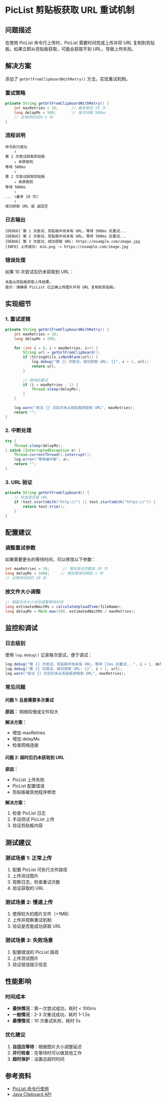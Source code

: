 # PicList 剪贴板获取 URL 重试机制

## 问题描述

在使用 PicList 命令行上传时，PicList 需要时间完成上传并将 URL 复制到剪贴板。如果立即从剪贴板获取，可能会获取不到 URL，导致上传失败。

## 解决方案

添加了 `getUrlFromClipboardWithRetry()` 方法，实现重试机制。

### 重试策略

```java
private String getUrlFromClipboardWithRetry() {
    int maxRetries = 10;      // 最多尝试 10 次
    long delayMs = 500;       // 每次间隔 500ms
    // 总等待时间约 5 秒
}
```

### 流程说明

```
命令执行成功
    ↓
第 1 次尝试获取剪贴板
    ↓ 未获取到
等待 500ms
    ↓
第 2 次尝试获取剪贴板
    ↓ 未获取到
等待 500ms
    ↓
... (最多 10 次)
    ↓
成功获取 URL 或 返回空
```

### 日志输出

```
[DEBUG] 第 1 次尝试，剪贴板中尚未有 URL，等待 500ms 后重试...
[DEBUG] 第 2 次尝试，剪贴板中尚未有 URL，等待 500ms 后重试...
[DEBUG] 第 3 次尝试，成功获取 URL: https://example.com/image.jpg
[INFO] 上传成功: mik.png -> https://example.com/image.jpg
```

### 错误处理

如果 10 次尝试后仍未获取到 URL：

```
未能从剪贴板获取上传结果。
提示：请确保 PicList 已正确上传图片并将 URL 复制到剪贴板。
```

## 实现细节

### 1. 重试逻辑

```java
private String getUrlFromClipboardWithRetry() {
    int maxRetries = 10;
    long delayMs = 500;
    
    for (int i = 0; i < maxRetries; i++) {
        String url = getUrlFromClipboard();
        if (StringUtils.isNotBlank(url)) {
            log.debug("第 {} 次尝试，成功获取 URL: {}", i + 1, url);
            return url;
        }
        
        // 等待后重试
        if (i < maxRetries - 1) {
            Thread.sleep(delayMs);
        }
    }
    
    log.warn("尝试 {} 次后仍未从剪贴板获取到 URL", maxRetries);
    return "";
}
```

### 2. 中断处理

```java
try {
    Thread.sleep(delayMs);
} catch (InterruptedException e) {
    Thread.currentThread().interrupt();
    log.error("等待被中断", e);
    return "";
}
```

### 3. URL 验证

```java
private String getUrlFromClipboard() {
    // 检查是否是 URL
    if (text.startsWith("http://") || text.startsWith("https://")) {
        return text.trim();
    }
}
```

## 配置建议

### 调整重试参数

如果需要更长的等待时间，可以修改以下参数：

```java
int maxRetries = 20;      // 增加尝试次数到 20 次
long delayMs = 1000;     // 增加等待间隔到 1 秒
// 总等待时间约 20 秒
```

### 按文件大小调整

```java
// 根据文件大小动态调整等待时间
long estimatedWaitMs = calculateUploadTime(fileName);
long delayMs = Math.max(500, estimatedWaitMs / maxRetries);
```

## 监控和调试

### 日志级别

使用 `log.debug()` 记录每次尝试，便于调试：

```java
log.debug("第 {} 次尝试，剪贴板中尚未有 URL，等待 {}ms 后重试...", i + 1, delayMs);
log.debug("第 {} 次尝试，成功获取 URL: {}", i + 1, url);
log.warn("尝试 {} 次后仍未从剪贴板获取到 URL", maxRetries);
```

### 常见问题

#### 问题 1: 总是需要多次重试

**原因：** 网络较慢或文件较大

**解决方案：**

- 增加 maxRetries
- 增加 delayMs
- 检查网络连接

#### 问题 2: 超时后仍未获取到 URL

**原因：**

- PicList 上传失败
- PicList 配置错误
- 剪贴板被其他程序修改

**解决方案：**

1. 检查 PicList 日志
2. 手动测试 PicList 上传
3. 验证剪贴板内容

## 测试建议

### 测试场景 1: 正常上传

1. 配置 PicList 可执行文件路径
2. 上传测试图片
3. 观察日志，检查重试次数
4. 验证获取的 URL

### 测试场景 2: 慢速上传

1. 使用较大的图片文件（>1MB）
2. 上传并观察重试机制
3. 验证是否能成功获取 URL

### 测试场景 3: 失败场景

1. 配置错误的 PicList 路径
2. 上传测试图片
3. 验证错误提示信息

## 性能影响

### 时间成本

- **最快情况**：第一次尝试成功，耗时 < 100ms
- **一般情况**：2-3 次重试成功，耗时 1-1.5s
- **最慢情况**：10 次重试失败，耗时 5s

### 优化建议

1. **自适应等待**：根据图片大小调整延迟
2. **并行检查**：在等待时可以做其他工作
3. **超时保护**：设置总超时时间

## 参考资料

- [PicList 命令行使用](https://piclist.cn/advanced.html#命令行上传)
- [Java Clipboard API](https://docs.oracle.com/javase/8/docs/api/java/awt/datatransfer/Clipboard.html)
